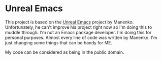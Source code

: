 # Unreal Emacs

This project is based on the [Unreal Emacs](https://gitlab.com/unrealemacs/ue.el) project by Manenko. Unfortunately, he can't improve his project right now so I'm doing this to muddle through. I'm not an Emacs package developer. I'm doing this for personal purposes. Almost every line of code was written by Manenko. I'm just changing some things that can be handy for ME. 

My code can be considered as being in the public domain.
